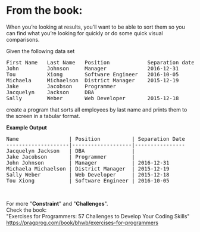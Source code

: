 # From the book:  
When you’re looking at results, you’ll want to be able to sort them so you can find what you’re looking for quickly or do some quick visual comparisons.

Given the following data set  
<pre>
First Name   Last Name   Position            Separation date
John         Johnson     Manager             2016-12-31
Tou          Xiong       Software Engineer   2016-10-05
Michaela     Michaelson  District Manager    2015-12-19
Jake         Jacobson    Programmer
Jacquelyn    Jackson     DBA
Sally        Weber       Web Developer       2015-12-18 
</pre>

create a program that sorts all employees by last name and prints them to the screen in a tabular format.

**Example Output**  
 
<pre>
Name                | Position          | Separation Date--------------------|-------------------|----------------Jacquelyn Jackson   | DBA               |Jake Jacobson       | Programmer        |John Johnson        | Manager           | 2016-12-31Michaela Michaelson | District Manager  | 2015-12-19Sally Weber         | Web Developer     | 2015-12-18Tou Xiong           | Software Engineer | 2016-10-05
</pre>

<br />  
    
For more "**Constraint**" and "**Challenges**".  
Check the book:  
"Exercises for Programmers: 57 Challenges to Develop Your Coding Skills"  
https://pragprog.com/book/bhwb/exercises-for-programmers
